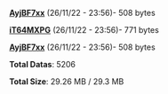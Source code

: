 [**AyjBF7xx**](/data/AyjBF7xx.txt) (26/11/22 - 23:56)- 508 bytes

[**iT64MXPG**](/data/iT64MXPG.txt) (26/11/22 - 23:56)- 771 bytes

[**AyjBF7xx**](/data/AyjBF7xx.txt) (26/11/22 - 23:56)- 508 bytes

**Total Datas**: 5206

**Total Size**: 29.26 MB / 29.3 MB